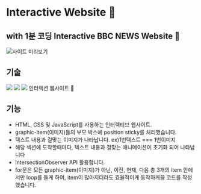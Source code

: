 # Interactive Website 🤩 
## with 1분 코딩 Interactive BBC NEWS Website 📰 
![사이트 미리보기](https://user-images.githubusercontent.com/70184893/141324925-db14e702-f9ab-4535-8c25-fadc79041d8f.png)

## 기술
<img src="https://img.shields.io/badge/HTML5-E34F26?style=flat-square&logo=HTML5&logoColor=white"/> <img src="https://img.shields.io/badge/CSS3-1572B6?style=flat-square&logo=CSS3&logoColor=white"/> <img src="https://img.shields.io/badge/JavaScript-F7DF1E?style=flat-square&logo=JavaScript&logoColor=white"/> 인터렉션 웹사이트 💟

## 기능

- HTML, CSS 및 JavaScript를 사용하는 인터렉티브 웹사이트.
- graphic-item(이미지)들의 부모 박스에 position sticky를 처리했습니다.
- 텍스트 내용과 걸맞는 이미지가 나타납니다. ex)1번텍스트 === 1번이미지
- 해당 섹션에 도착할때마다, 텍스트 내용과 걸맞는 애니메이션이 초기화 되어 나타납니다 
- IntersectionObserver API 활용합니다.
- for문은 모든 graphic-item(이미지)가 아닌, 이전, 현재, 다음 총 3개의 item 안에서만 loop를 돌게 하여, item이 많아지더라도 효율적이게 동작하게끔 코드를 작성했습니다.
